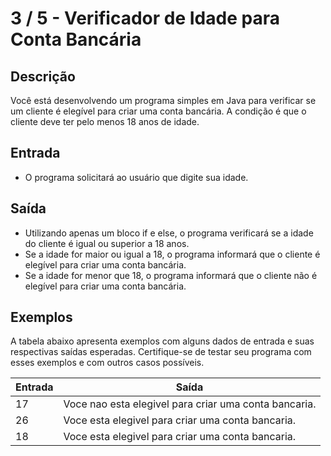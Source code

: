 # 3 / 5 - Verificador de Idade para Conta Bancária

## Descrição

Você está desenvolvendo um programa simples em Java para verificar se um cliente é elegível para criar uma conta bancária. A condição é que o cliente deve ter pelo menos 18 anos de idade.

## Entrada

* O programa solicitará ao usuário que digite sua idade.

## Saída

* Utilizando apenas um bloco if e else, o programa verificará se a idade do cliente é igual ou superior a 18 anos.
* Se a idade for maior ou igual a 18, o programa informará que o cliente é elegível para criar uma conta bancária.
* Se a idade for menor que 18, o programa informará que o cliente não é elegível para criar uma conta bancária.

## Exemplos

A tabela abaixo apresenta exemplos com alguns dados de entrada e suas respectivas saídas esperadas. Certifique-se de testar seu programa com esses exemplos e com outros casos possíveis.

| Entrada | Saída |
| ------- | ----- |
| 17 | Voce nao esta elegivel para criar uma conta bancaria. |
| 26 | Voce esta elegivel para criar uma conta bancaria. |
| 18 | Voce esta elegivel para criar uma conta bancaria. |